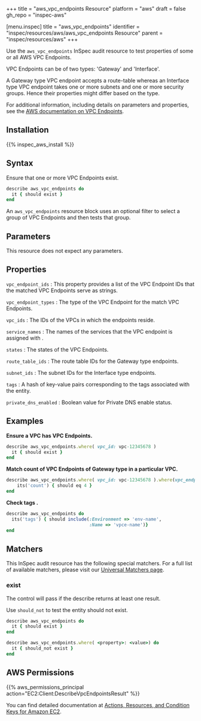 +++
title = "aws_vpc_endpoints Resource"
platform = "aws"
draft = false
gh_repo = "inspec-aws"

[menu.inspec]
title = "aws_vpc_endpoints"
identifier = "inspec/resources/aws/aws_vpc_endpoints Resource"
parent = "inspec/resources/aws"
+++

Use the `aws_vpc_endpoints` InSpec audit resource to test properties of some or all AWS VPC Endpoints.

VPC Endpoints can be of two types: 'Gateway' and 'Interface'.

A Gateway type VPC endpoint accepts a route-table whereas an Interface type VPC endpoint takes one or more subnets and one or more security groups. Hence their properties might differ based on the type.

For additional information, including details on parameters and properties, see the [AWS documentation on VPC Endpoints](https://docs.aws.amazon.com/vpc/latest/userguide/vpc-endpoints.html).

## Installation

{{% inspec_aws_install %}}

## Syntax

Ensure that one or more VPC Endpoints exist.

```ruby
describe aws_vpc_endpoints do
  it { should exist }
end
```

An `aws_vpc_endpoints` resource block uses an optional filter to select a group of VPC Endpoints and then tests that group.

## Parameters

This resource does not expect any parameters.

## Properties

`vpc_endpoint_ids`
: This property provides a list of the VPC Endpoint IDs that the matched VPC Endpoints serve as strings.

`vpc_endpoint_types`
: The type of the VPC Endpoint for the match VPC Endpoints.

`vpc_ids`
: The IDs of the VPCs in which the endpoints reside.

`service_names`
: The names of the services that the VPC endpoint is assigned with .

`states`
: The states of the VPC Endpoints.

`route_table_ids`
: The route table IDs for the Gateway type endpoints.

`subnet_ids`
: The subnet IDs for the Interface type endpoints.

`tags`
: A hash of key-value pairs corresponding to the tags associated with the entity.

`private_dns_enabled`
: Boolean value for Private DNS enable status.

## Examples

**Ensure a VPC has VPC Endpoints.**

```ruby
describe aws_vpc_endpoints.where( vpc_id: vpc-12345678 )
  it { should exist }
end
```

**Match count of VPC Endpoints of Gateway type in a particular VPC.**

```ruby
describe aws_vpc_endpoints.where( vpc_id: vpc-12345678 ).where(vpc_endpoint_type: "Gateway") do
    its('count') { should eq 4 }
end
```

**Check tags    .**

```ruby
describe aws_vpc_endpoints do
  its('tags') { should include(:Environment => 'env-name',
                               :Name => 'vpce-name')}
end
```

## Matchers

This InSpec audit resource has the following special matchers. For a full list of available matchers, please visit our [Universal Matchers page](https://www.inspec.io/docs/reference/matchers/).

### exist

The control will pass if the describe returns at least one result.

Use `should_not` to test the entity should not exist.

```ruby
describe aws_vpc_endpoints do
  it { should exist }
end
```

```ruby
describe aws_vpc_endpoints.where( <property>: <value>) do
  it { should_not exist }
end
```

## AWS Permissions

{{% aws_permissions_principal action="EC2:Client:DescribeVpcEndpointsResult" %}}

You can find detailed documentation at [Actions, Resources, and Condition Keys for Amazon EC2](https://docs.aws.amazon.com/IAM/latest/UserGuide/list_amazonec2.html).
